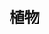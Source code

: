 ---
title: 植物
description: 植物。
keywords: [plant]
featured_image: 20250128-DSC09821.jpg
weight: 2
params:
  theme: dark
---